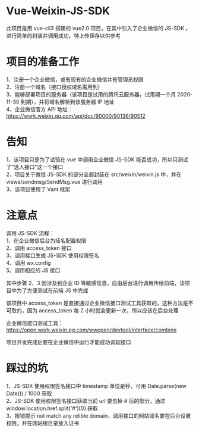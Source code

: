 # Vue-Weixin-JS-SDK
此项目是用 vue-cli3 搭建的 vue2.0 项目，在其中引入了企业微信的 JS-SDK ，进行简单的封装并调用成功，特上传保存以供参考


# 项目的准备工作
1、注册一个企业微信，或有现有的企业微信并有管理员权限  
2、注册一个域名（接口授权域名需用到）  
3、能够部署项目的服务器（该项目是试用的腾讯云服务器，试用期一个月 2020-11-30 到期），并将域名解析到该服务器 IP 地址  
4、企业微信官方 API 地址：https://work.weixin.qq.com/api/doc/90000/90136/90512  


# 告知
1、该项目只是为了试验在 vue 中调用企业微信 JS-SDK 能否成功，所以只测试了"选人接口"这一个接口  
2、项目关于微信 JS-SDK 的部分全都封装在 src/weixin/weixin.js 中，并在 views/sendmsg/SendMsg.vue 进行调用  
3、该项目使用了 Vant 框架  

# 注意点
调用 JS-SDK 流程：  
1、在企业微信后台为域名配置权限  
2、调用 access_token 接口  
3、调用接口生成 JS-SDK 使用权限签名  
4、调用 wx.config  
5、调用相应的 JS 接口  

其中步骤 2、3 因涉及到企业 ID 等敏感信息，应由后台进行调用传给前端，该项目中为了方便测试在前端 JS 中完成

该项目中 access_token 是直接通过企业微信接口测试工具获取的，这种方法是不可取的，因为 access_token 每 2 小时就会更新一次，所以应该在后台处理

企业微信接口测试工具：https://open.work.weixin.qq.com/wwopen/devtool/interface/combine

项目开发完成后要在企业微信中运行才能成功调起接口


# 踩过的坑
1、JS-SDK 使用权限签名接口中 timestamp 单位是秒，可用 Date.parse(new Date()) / 1000 获取  
2、JS-SDK 使用权限签名接口获取当前 url 要去掉 # 后的部分，通过 window.location.href.split('#')[0] 获取  
3、报错提示 not match any relible domain，调用接口的网站域名要在后台设置权限，并在网站根目录放入证书  
